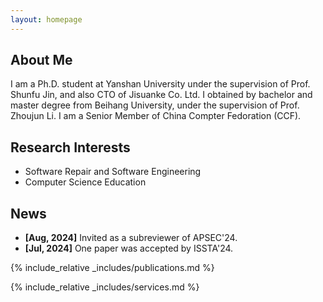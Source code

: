 ```yaml
---
layout: homepage
---
```


## About Me

I am a Ph.D. student at Yanshan University under the supervision of Prof. Shunfu Jin, and also CTO of Jisuanke Co. Ltd. I obtained by bachelor and master degree from Beihang University, under the supervision of Prof. Zhoujun Li. I am a Senior Member of China Compter Fedoration (CCF).

## Research Interests
- Software Repair and Software Engineering
- Computer Science Education

## News

- **[Aug, 2024]** Invited as a subreviewer of APSEC'24.
- **[Jul, 2024]** One paper was accepted by ISSTA'24.

{% include_relative _includes/publications.md %}

{% include_relative _includes/services.md %}
